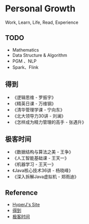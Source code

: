 # Personal Growth

Work, Learn, Life, Read, Experience

## TODO

- Mathematics
- Data Structure & Algorithm
- PGM 、NLP
- Spark、Flink

## 得到

- 《逻辑思维 - 罗振宇》
- 《精英日课 - 万维钢》
- 《清华管理学课 - 宁向东》
- 《北大领导力30讲 - 刘澜》
- 《怎样成为精力管理的高手 - 张遇升》

## 极客时间

- 《数据结构与算法之美 - 王争》
- 《人工智能基础课 - 王天一》
- 《机器学习 - 王天一》
- 《Java核心技术36讲 - 杨晓峰》
- 《深入拆解Java虚拟机 - 郑雨迪》

## Reference

- [HyperJ's Site](https://hyperj.net)
- [得到](https://www.igetget.com/)
- [极客时间](https://time.geekbang.org/)